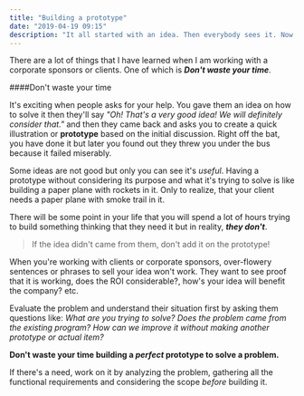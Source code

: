 ```yaml
---
title: "Building a prototype"
date: "2019-04-19 09:15"
description: "It all started with an idea. Then everybody sees it. Now, everybody wants to join the ride..."
---
```


There are a lot of things that I have learned when I am working with a corporate sponsors or clients. One of which is ***Don't waste your time***.

####Don't waste your time

It's exciting when people asks for your help. You gave them an idea on how to solve it then they'll say *"Oh! That's a very good idea! We will definitely consider that."* and then they came back and asks you to create a quick illustration or **prototype** based on the initial discussion. Right off the bat, you have done it but later you found out they threw you under the bus because it failed miserably.

Some ideas are not good but only you can see it's *useful*. Having a prototype without considering its purpose and what it's trying to solve is like building a paper plane with rockets in it. Only to realize, that your client needs a paper plane with smoke trail in it. 

There will be some point in your life that you will spend a lot of hours trying to build something thinking that they need it but in reality, ***they don't***.

>If the idea didn't came from them, don't add it on the prototype!

When you're working with clients or corporate sponsors, over-flowery sentences or phrases to sell your idea won't work. They want to see proof that it is working, does the ROI considerable?, how's your idea will benefit the company? etc.

Evaluate the problem and understand their situation first by asking them questions like: *What are you trying to solve?* *Does the problem came from the existing program?* *How can we improve it without making another prototype or actual item?*

**Don't waste your time building a *perfect* prototype to solve a problem.**

If there's a need, work on it by analyzing the problem, gathering all the functional requirements and considering the scope *before* building it.



